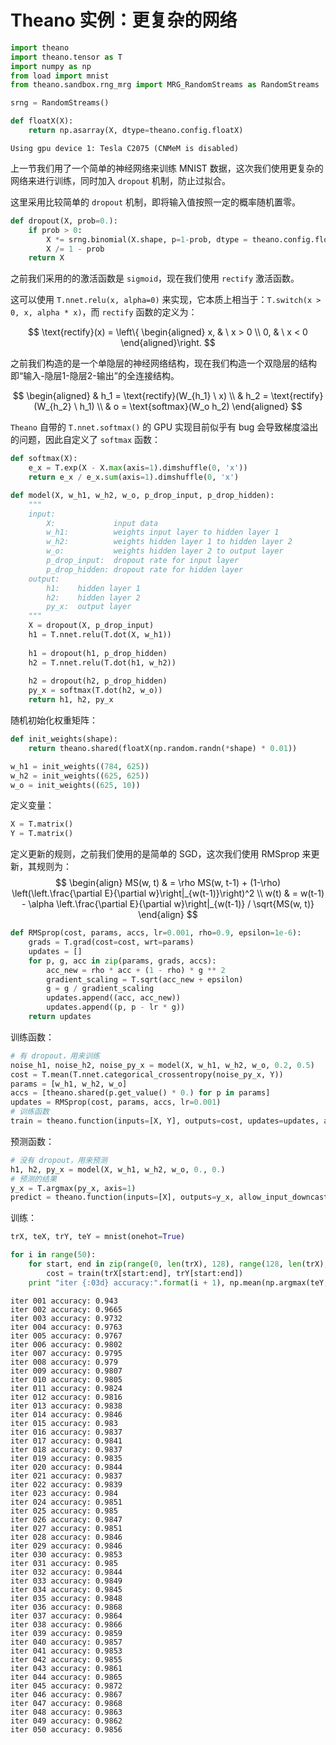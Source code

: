 
# Theano 实例：更复杂的网络


```python
import theano
import theano.tensor as T
import numpy as np
from load import mnist
from theano.sandbox.rng_mrg import MRG_RandomStreams as RandomStreams

srng = RandomStreams()

def floatX(X):
    return np.asarray(X, dtype=theano.config.floatX)
```

    Using gpu device 1: Tesla C2075 (CNMeM is disabled)


上一节我们用了一个简单的神经网络来训练 MNIST 数据，这次我们使用更复杂的网络来进行训练，同时加入 `dropout` 机制，防止过拟合。

这里采用比较简单的 `dropout` 机制，即将输入值按照一定的概率随机置零。


```python
def dropout(X, prob=0.):
    if prob > 0:
        X *= srng.binomial(X.shape, p=1-prob, dtype = theano.config.floatX)
        X /= 1 - prob
    return X
```

之前我们采用的的激活函数是 `sigmoid`，现在我们使用 `rectify` 激活函数。

这可以使用 `T.nnet.relu(x, alpha=0)` 来实现，它本质上相当于：`T.switch(x > 0, x, alpha * x)`，而 `rectify` 函数的定义为：

$$
\text{rectify}(x) = \left\{
\begin{aligned}
x, & \ x > 0 \\
0, & \ x < 0
\end{aligned}\right.
$$

之前我们构造的是一个单隐层的神经网络结构，现在我们构造一个双隐层的结构即“输入-隐层1-隐层2-输出”的全连接结构。

$$
\begin{aligned}
& h_1 =  \text{rectify}(W_{h_1} \ x) \\
& h_2 =  \text{rectify}(W_{h_2} \ h_1) \\
& o =  \text{softmax}(W_o h_2)
\end{aligned}
$$

`Theano` 自带的 `T.nnet.softmax()` 的 GPU 实现目前似乎有 bug 会导致梯度溢出的问题，因此自定义了 `softmax` 函数：


```python
def softmax(X):
    e_x = T.exp(X - X.max(axis=1).dimshuffle(0, 'x'))
    return e_x / e_x.sum(axis=1).dimshuffle(0, 'x')

def model(X, w_h1, w_h2, w_o, p_drop_input, p_drop_hidden):
    """
    input:
        X:             input data
        w_h1:          weights input layer to hidden layer 1
        w_h2:          weights hidden layer 1 to hidden layer 2
        w_o:           weights hidden layer 2 to output layer
        p_drop_input:  dropout rate for input layer
        p_drop_hidden: dropout rate for hidden layer
    output:
        h1:    hidden layer 1
        h2:    hidden layer 2
        py_x:  output layer
    """
    X = dropout(X, p_drop_input)
    h1 = T.nnet.relu(T.dot(X, w_h1))
    
    h1 = dropout(h1, p_drop_hidden)
    h2 = T.nnet.relu(T.dot(h1, w_h2))
    
    h2 = dropout(h2, p_drop_hidden)
    py_x = softmax(T.dot(h2, w_o))
    return h1, h2, py_x
```

随机初始化权重矩阵：


```python
def init_weights(shape):
    return theano.shared(floatX(np.random.randn(*shape) * 0.01))

w_h1 = init_weights((784, 625))
w_h2 = init_weights((625, 625))
w_o = init_weights((625, 10))
```

定义变量：


```python
X = T.matrix()
Y = T.matrix()
```

定义更新的规则，之前我们使用的是简单的 SGD，这次我们使用 RMSprop 来更新，其规则为：
$$
\begin{align}
MS(w, t) & = \rho MS(w, t-1) + (1-\rho) \left(\left.\frac{\partial E}{\partial w}\right|_{w(t-1)}\right)^2 \\
w(t) & = w(t-1) - \alpha \left.\frac{\partial E}{\partial w}\right|_{w(t-1)} / \sqrt{MS(w, t)}
\end{align}
$$


```python
def RMSprop(cost, params, accs, lr=0.001, rho=0.9, epsilon=1e-6):
    grads = T.grad(cost=cost, wrt=params)
    updates = []
    for p, g, acc in zip(params, grads, accs):
        acc_new = rho * acc + (1 - rho) * g ** 2
        gradient_scaling = T.sqrt(acc_new + epsilon)
        g = g / gradient_scaling
        updates.append((acc, acc_new))
        updates.append((p, p - lr * g))
    return updates
```

训练函数：


```python
# 有 dropout，用来训练
noise_h1, noise_h2, noise_py_x = model(X, w_h1, w_h2, w_o, 0.2, 0.5)
cost = T.mean(T.nnet.categorical_crossentropy(noise_py_x, Y))
params = [w_h1, w_h2, w_o]
accs = [theano.shared(p.get_value() * 0.) for p in params]
updates = RMSprop(cost, params, accs, lr=0.001)
# 训练函数
train = theano.function(inputs=[X, Y], outputs=cost, updates=updates, allow_input_downcast=True)
```

预测函数：


```python
# 没有 dropout，用来预测
h1, h2, py_x = model(X, w_h1, w_h2, w_o, 0., 0.)
# 预测的结果
y_x = T.argmax(py_x, axis=1)
predict = theano.function(inputs=[X], outputs=y_x, allow_input_downcast=True)
```

训练：


```python
trX, teX, trY, teY = mnist(onehot=True)

for i in range(50):
    for start, end in zip(range(0, len(trX), 128), range(128, len(trX), 128)):
        cost = train(trX[start:end], trY[start:end])
    print "iter {:03d} accuracy:".format(i + 1), np.mean(np.argmax(teY, axis=1) == predict(teX))
```

    iter 001 accuracy: 0.943
    iter 002 accuracy: 0.9665
    iter 003 accuracy: 0.9732
    iter 004 accuracy: 0.9763
    iter 005 accuracy: 0.9767
    iter 006 accuracy: 0.9802
    iter 007 accuracy: 0.9795
    iter 008 accuracy: 0.979
    iter 009 accuracy: 0.9807
    iter 010 accuracy: 0.9805
    iter 011 accuracy: 0.9824
    iter 012 accuracy: 0.9816
    iter 013 accuracy: 0.9838
    iter 014 accuracy: 0.9846
    iter 015 accuracy: 0.983
    iter 016 accuracy: 0.9837
    iter 017 accuracy: 0.9841
    iter 018 accuracy: 0.9837
    iter 019 accuracy: 0.9835
    iter 020 accuracy: 0.9844
    iter 021 accuracy: 0.9837
    iter 022 accuracy: 0.9839
    iter 023 accuracy: 0.984
    iter 024 accuracy: 0.9851
    iter 025 accuracy: 0.985
    iter 026 accuracy: 0.9847
    iter 027 accuracy: 0.9851
    iter 028 accuracy: 0.9846
    iter 029 accuracy: 0.9846
    iter 030 accuracy: 0.9853
    iter 031 accuracy: 0.985
    iter 032 accuracy: 0.9844
    iter 033 accuracy: 0.9849
    iter 034 accuracy: 0.9845
    iter 035 accuracy: 0.9848
    iter 036 accuracy: 0.9868
    iter 037 accuracy: 0.9864
    iter 038 accuracy: 0.9866
    iter 039 accuracy: 0.9859
    iter 040 accuracy: 0.9857
    iter 041 accuracy: 0.9853
    iter 042 accuracy: 0.9855
    iter 043 accuracy: 0.9861
    iter 044 accuracy: 0.9865
    iter 045 accuracy: 0.9872
    iter 046 accuracy: 0.9867
    iter 047 accuracy: 0.9868
    iter 048 accuracy: 0.9863
    iter 049 accuracy: 0.9862
    iter 050 accuracy: 0.9856

